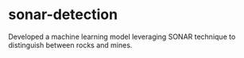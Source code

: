 # sonar-detection
Developed a machine learning model leveraging SONAR technique to distinguish between rocks and mines.
